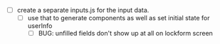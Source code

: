 - [ ] create a separate inputs.js for the input data.
  - [ ] use that to generate components as well as set initial state for userInfo
    - [ ] BUG: unfilled fields don't show up at all on lockform screen
